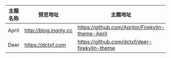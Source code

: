 | 主题名称 | 预览地址 | 主题地址 |
| ------- |---------|----------|
| April | http://blog.inonly.cc | https://github.com/Aprilor/Firekylin-theme-April |
| Deer | https://dctxf.com | https://github.com/dctxf/deer-firekylin-theme | 